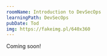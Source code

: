 ```yaml
---
roomName: Introduction to DevSecOps
learningPath: DevSecOps
pubDate: Tod
img: https://fakeimg.pl/640x360
---
```


Coming soon!
